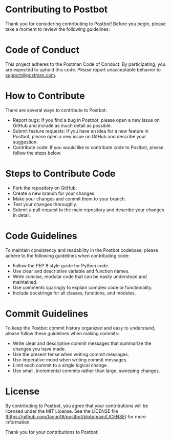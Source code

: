 # Contributing to Postbot
Thank you for considering contributing to Postbot! Before you begin, please take a moment to review the following guidelines:

# Code of Conduct
This project adheres to the Postman Code of Conduct. By participating, you are expected to uphold this code. Please report unacceptable behavior to support@postman.com.

# How to Contribute
There are several ways to contribute to Postbot:

- Report bugs: If you find a bug in Postbot, please open a new issue on GitHub and include as much detail as possible.
- Submit feature requests: If you have an idea for a new feature in Postbot, please open a new issue on GitHub and describe your suggestion.
- Contribute code: If you would like to contribute code to Postbot, please follow the steps below.
# Steps to Contribute Code
- Fork the repository on GitHub.
- Create a new branch for your changes.
- Make your changes and commit them to your branch.
- Test your changes thoroughly.
- Submit a pull request to the main repository and describe your changes in detail.
# Code Guidelines
To maintain consistency and readability in the Postbot codebase, please adhere to the following guidelines when contributing code:

- Follow the PEP 8 style guide for Python code.
- Use clear and descriptive variable and function names.
- Write concise, modular code that can be easily understood and maintained.
- Use comments sparingly to explain complex code or functionality.
- Include docstrings for all classes, functions, and modules.
# Commit Guidelines
To keep the Postbot commit history organized and easy to understand, please follow these guidelines when making commits:

- Write clear and descriptive commit messages that summarize the changes you have made.
- Use the present tense when writing commit messages.
- Use imperative mood when writing commit messages.
- Limit each commit to a single logical change.
- Use small, incremental commits rather than large, sweeping changes.
# License
By contributing to Postbot, you agree that your contributions will be licensed under the MIT License. See the LICENSE file (https://github.com/fagun18/postbot/blob/main/LICENSE) for more information.

Thank you for your contributions to Postbot!
